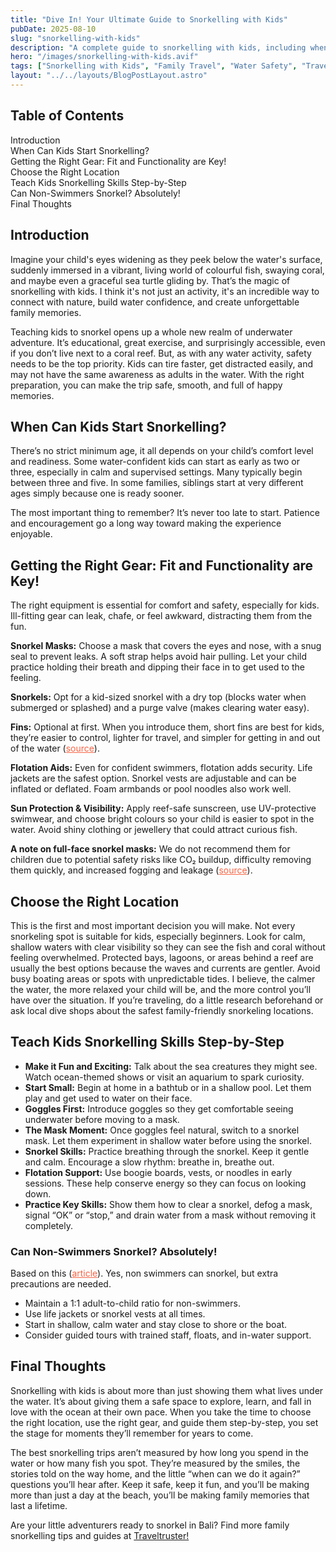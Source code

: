 ```yaml
---
title: "Dive In! Your Ultimate Guide to Snorkelling with Kids"
pubDate: 2025-08-10
slug: "snorkelling-with-kids"
description: "A complete guide to snorkelling with kids, including when to start, essential gear, safety tips, and how to build their confidence in the water."
hero: "/images/snorkelling-with-kids.avif"
tags: ["Snorkelling with Kids", "Family Travel", "Water Safety", "Travel Tips"]
layout: "../../layouts/BlogPostLayout.astro"
---
```


<!-- Table of Contents -->
<nav id="toc" class="mb-8">
  <h2 class="text-xl font-bold mb-3">Table of Contents</h2>
  <ul class="space-y-2 text-neutral-600 dark:text-neutral-400">
    <li><a href="#introduction" class="hover:text-neutral-800 dark:hover:text-neutral-200">Introduction</a></li>
    <li><a href="#when-can-kids-start-snorkelling" class="hover:text-neutral-800 dark:hover:text-neutral-200">When Can Kids Start Snorkelling?</a></li>
    <li><a href="#getting-the-right-gear-fit-and-functionality-are-key" class="hover:text-neutral-800 dark:hover:text-neutral-200">Getting the Right Gear: Fit and Functionality are Key!</a></li>
    <li><a href="#choose-the-right-location" class="hover:text-neutral-800 dark:hover:text-neutral-200">Choose the Right Location</a></li>
    <li><a href="#teach-kids-snorkelling-skills-step-by-step" class="hover:text-neutral-800 dark:hover:text-neutral-200">Teach Kids Snorkelling Skills Step-by-Step</a></li>
    <li><a href="#can-non-swimmers-snorkel-absolutely" class="hover:text-neutral-800 dark:hover:text-neutral-200">Can Non-Swimmers Snorkel? Absolutely!</a></li>
    <li><a href="#final-thoughts" class="hover:text-neutral-800 dark:hover:text-neutral-200">Final Thoughts</a></li>
  </ul>
</nav>

<h2 id="introduction" class="section-heading">Introduction</h2>
<p>
Imagine your child's eyes widening as they peek below the water's surface, suddenly immersed in a vibrant, living world of colourful fish, swaying coral, and maybe even a graceful sea turtle gliding by. That’s the magic of snorkelling with kids. I think it's not just an activity, it's an incredible way to connect with nature, build water confidence, and create unforgettable family memories.
</p>
<p>
Teaching kids to snorkel opens up a whole new realm of underwater adventure. It’s educational, great exercise, and surprisingly accessible, even if you don’t live next to a coral reef. But, as with any water activity, safety needs to be the top priority. Kids can tire faster, get distracted easily, and may not have the same awareness as adults in the water. With the right preparation, you can make the trip safe, smooth, and full of happy memories.
</p>

<h2 id="when-can-kids-start-snorkelling" class="section-heading">When Can Kids Start Snorkelling?</h2>
<p>
There’s no strict minimum age, it all depends on your child’s comfort level and readiness. Some water-confident kids can start as early as two or three, especially in calm and supervised settings. Many typically begin between three and five. In some families, siblings start at very different ages simply because one is ready sooner.
</p>
<p>
The most important thing to remember? It’s never too late to start. Patience and encouragement go a long way toward making the experience enjoyable.
</p>

<h2 id="getting-the-right-gear-fit-and-functionality-are-key" class="section-heading">Getting the Right Gear: Fit and Functionality are Key!</h2>
<p>
The right equipment is essential for comfort and safety, especially for kids. Ill-fitting gear can leak, chafe, or feel awkward, distracting them from the fun.
</p>
<p>
<strong>Snorkel Masks:</strong> Choose a mask that covers the eyes and nose, with a snug seal to prevent leaks. A soft strap helps avoid hair pulling. Let your child practice holding their breath and dipping their face in to get used to the feeling.
</p>
<p>
<strong>Snorkels:</strong> Opt for a kid-sized snorkel with a dry top (blocks water when submerged or splashed) and a purge valve (makes clearing water easy).
</p>
<p>
<strong>Fins:</strong> Optional at first. When you introduce them, short fins are best for kids, they’re easier to control, lighter for travel, and simpler for getting in and out of the water (<a href="https://runwildmychild.com/snorkeling/" target="_blank" rel="noopener noreferrer" style="color:#F86545">source</a>).
</p>
<p>
<strong>Flotation Aids:</strong> Even for confident swimmers, flotation adds security. Life jackets are the safest option. Snorkel vests are adjustable and can be inflated or deflated. Foam armbands or pool noodles also work well.
</p>
<p>
<strong>Sun Protection &amp; Visibility:</strong> Apply reef-safe sunscreen, use UV-protective swimwear, and choose bright colours so your child is easier to spot in the water. Avoid shiny clothing or jewellery that could attract curious fish.
</p>
<p>
<strong>A note on full-face snorkel masks:</strong> We do not recommend them for children due to potential safety risks like CO₂ buildup, difficulty removing them quickly, and increased fogging and leakage (<a href="https://vanguardswimming.com/how-safe-are-full-face-snorkel-masks/" target="_blank" rel="noopener noreferrer" style="color:#F86545">source</a>).
</p>

<h2 id="choose-the-right-location" class="section-heading">Choose the Right Location</h2>
<p>
This is the first and most important decision you will make. Not every snorkeling spot is suitable for kids, especially beginners. Look for calm, shallow waters with clear visibility so they can see the fish and coral without feeling overwhelmed. Protected bays, lagoons, or areas behind a reef are usually the best options because the waves and currents are gentler. Avoid busy boating areas or spots with unpredictable tides. I believe, the calmer the water, the more relaxed your child will be, and the more control you’ll have over the situation. If you’re traveling, do a little research beforehand or ask local dive shops about the safest family-friendly snorkeling locations.
</p>

<h2 id="teach-kids-snorkelling-skills-step-by-step" class="section-heading">Teach Kids Snorkelling Skills Step-by-Step</h2>
<ul>
  <li><strong>Make it Fun and Exciting:</strong> Talk about the sea creatures they might see. Watch ocean-themed shows or visit an aquarium to spark curiosity.</li>
  <li><strong>Start Small:</strong> Begin at home in a bathtub or in a shallow pool. Let them play and get used to water on their face.</li>
  <li><strong>Goggles First:</strong> Introduce goggles so they get comfortable seeing underwater before moving to a mask.</li>
  <li><strong>The Mask Moment:</strong> Once goggles feel natural, switch to a snorkel mask. Let them experiment in shallow water before using the snorkel.</li>
  <li><strong>Snorkel Skills:</strong> Practice breathing through the snorkel. Keep it gentle and calm. Encourage a slow rhythm: breathe in, breathe out.</li>
  <li><strong>Flotation Support:</strong> Use boogie boards, vests, or noodles in early sessions. These help conserve energy so they can focus on looking down.</li>
  <li><strong>Practice Key Skills:</strong> Show them how to clear a snorkel, defog a mask, signal “OK” or “stop,” and drain water from a mask without removing it completely.</li>
</ul>

<h3 id="can-non-swimmers-snorkel-absolutely">Can Non-Swimmers Snorkel? Absolutely!</h3>
<p>
Based on this (<a href="https://bigadventureswithlittlefeet.com/snorkelling-with-kids/" target="_blank" rel="noopener noreferrer" style="color:#F86545">article</a>). Yes, non swimmers can snorkel, but extra precautions are needed.
</p>
<ul>
  <li>Maintain a 1:1 adult-to-child ratio for non-swimmers.</li>
  <li>Use life jackets or snorkel vests at all times.</li>
  <li>Start in shallow, calm water and stay close to shore or the boat.</li>
  <li>Consider guided tours with trained staff, floats, and in-water support.</li>
</ul>

<h2 id="final-thoughts" class="section-heading">Final Thoughts</h2>
<p>
Snorkelling with kids is about more than just showing them what lives under the water. It’s about giving them a safe space to explore, learn, and fall in love with the ocean at their own pace. When you take the time to choose the right location, use the right gear, and guide them step-by-step, you set the stage for moments they’ll remember for years to come.
</p>
<p>
The best snorkelling trips aren’t measured by how long you spend in the water or how many fish you spot. They’re measured by the smiles, the stories told on the way home, and the little “when can we do it again?” questions you’ll hear after. Keep it safe, keep it fun, and you’ll be making more than just a day at the beach, you’ll be making family memories that last a lifetime.

Are your little adventurers ready to snorkel in Bali?
Find more family snorkelling tips and guides at [Traveltruster!](https://www.traveltruster.com/)

</p>

